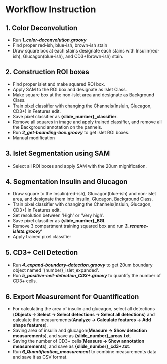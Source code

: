 # Workflow Instruction 
## 1. Color Deconvolution
- Run **_1_color-deconvolution.groovy_**
- Find proper red-ish, blue-ish, brown-ish stain
- Draw square box at each stains designate each stains with Insulin(red-ish), Glucagon(blue-ish), and CD3+(brown-ish) stain.

## 2. Construction ROI boxes
- Find proper islet and make squared ROI box.
- Apply SAM to the ROI box and designate as Islet Class.
- Make square box at the non-islet area and designate as Background Class.
- Train pixel classifier with changing the Channels(Insluin, Glucagon, CD3+) in Features edit.
- Save pixel classifier as **{slide_number}_classifier**.
- Remove all squares in image and apply trained classifier, and remove all the Background annotation on the pannels.
- Run **_2_get-bounding-box.groovy_** to get islet ROI boxes.
- Manual modification

## 3. Islet Segmentation using SAM
- Select all ROI boxes and apply SAM with the 20um mignification.
  
## 4. Segmentation Insulin and Glucagon
- Draw square to the Insulin(red-ish), Glucagon(blue-ish) and non-islet area, and designate them into Insulin, Glucagon, Background Class.
- Train pixel classifier with changing the Channels(Insluin, Glucagon, CD3+) in Features edit.
- Set resolution between 'High' or 'Very high'.
- Save pixel classifier as **{slide_number}_BGI**.
- Remove 3 compartment training squared box and run **_3_rename-islets.groovy'_**
- Apply trained pixel classifier
  
## 5. CD3+ Cell Detection
- Run **_4_expand-boundary-detection.groovy_** to get 20um boundary object named '{number}_islet_expanded'.
- Run **_5_positive-cell-detection_CD3+.groovy_** to quantify the number of CD3+ cells.
  
## 6. Export Measurement for Quantification
- For calculating the area of insulin and glucagon, select all detections (**Objects -> Select -> Select detections -> Select all detections**) and calculate the measurements(**Analyze -> Calculate features -> Add shape features**).
- Saving area of insulin and glucagon(**Measure -> Show detection measurements**), and save as **{slide_number}_areas.txt**.
- Saving the number of CD3+ cells(**Measure -> Show annotation measurements**), and save as **{slide_number}_cd3+.txt**.
- Run **_6_Quantification_measurement_** to combine measurements data and save it as CSV format.
